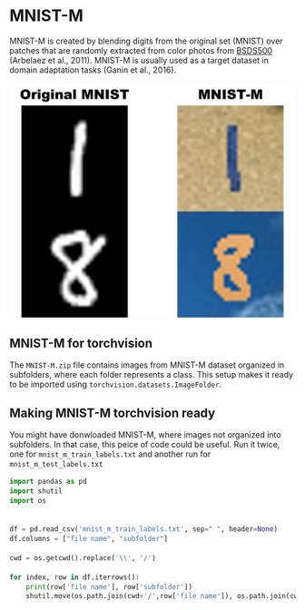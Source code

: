 # MNIST-M
MNIST-M is created by blending digits from the original set (MNIST) over patches that are randomly extracted from color photos from [BSDS500](https://www2.eecs.berkeley.edu/Research/Projects/CS/vision/grouping/resources.html) (Arbelaez et al., 2011). MNIST-M is usually used as a target dataset in domain adaptation tasks (Ganin et al., 2016).

<p align="center">
  <img width="1200" src="sample.png">
</p>

## MNIST-M for torchvision
The `MNIST-M.zip` file contains images from MNIST-M dataset organized in subfolders, where each folder represents a class. This setup makes it ready to be imported using `torchvision.datasets.ImageFolder`.

## Making MNIST-M torchvision ready
You might have donwloaded MNIST-M, where images not organized into subfolders. In that case, this peice of code could be useful. Run it twice, one for `mnist_m_train_labels.txt` and another run for `mnist_m_test_labels.txt`

```python
import pandas as pd
import shutil
import os


df = pd.read_csv('mnist_m_train_labels.txt', sep=" ", header=None)
df.columns = ["file name", "subfolder"]

cwd = os.getcwd().replace('\\', '/')

for index, row in df.iterrows():
    print(row['file name'], row['subfolder'])
    shutil.move(os.path.join(cwd+'/',row['file name']), os.path.join(cwd+'/', str(row['subfolder'])))
```
